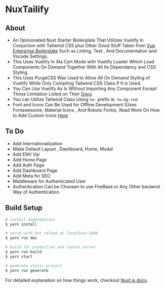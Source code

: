 # NuxTailify

## About

- An Opinionated Nuxt Starter Boilerplate That Utilizes Vuetify In Conjuction with Tailwind CSS plus Other Good Stuff Taken from [Vue Enterprise Boilerplate](https://github.com/chrisvfritz/vue-enterprise-boilerplate) Such as Linting, Test , And Documentation and Vscode Settings.
- This Uses Vuetify In Ala Cart Mode with Vuetify Loader Which Load Components On Demand Together With All Its Dependancy and CSS Styling.
- This Uses PurgeCSS Was Used to Allow All On Demand Styling of Vuetify While Only Compiling Tailwind CSS Class If It is Used.
- You Can Use Vuetify As Is Without Importing Any Component Except Those Limitation Listed on Their [Docs](https://vuetifyjs.com/en/guides/a-la-carte#vuetify-loader)
- You can Utilize Tailwind Class Using `tw-` prefix ie. `tw-bg-red`.
- Font and Icons Can Be Used for Offline Development (Uses Fontawesome, Material Icons , And Roboto Fonts). Read More On How to Add Custom Icons [Here](https://vuetifyjs.com/en/framework/icons)

## To Do

- Add Internationalization
- Make Default Layout , Dashboard, Home, Modal
- Add ENV Var
- Add Home Page
- Add Auth Page
- Add Dashboard Page
- Add Meta for SEO
- Middleware for Authenticated User
- Authentication Can be Choosen to use FireBase or Any Other backend Way of Authentication.

## Build Setup

```bash
# install dependencies
$ yarn install

# serve with hot reload at localhost:3000
$ yarn run dev

# build for production and launch server
$ yarn run build
$ yarn start

# generate static project
$ yarn run generate
```

For detailed explanation on how things work, checkout [Nuxt.js docs](https://nuxtjs.org).
